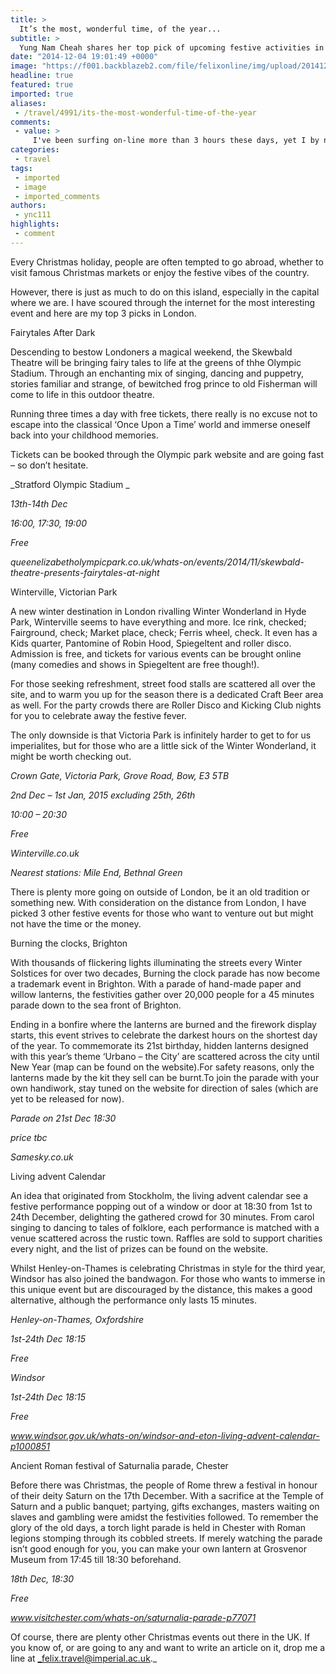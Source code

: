 ```yaml
---
title: >
  It’s the most, wonderful time, of the year...
subtitle: >
  Yung Nam Cheah shares her top pick of upcoming festive activities in the UK
date: "2014-12-04 19:01:49 +0000"
image: "https://f001.backblazeb2.com/file/felixonline/img/upload/201412080924-ps3110-shutterstock_74553967-665x445.jpg"
headline: true
featured: true
imported: true
aliases:
 - /travel/4991/its-the-most-wonderful-time-of-the-year
comments:
 - value: >
     I've been surfing on-line more than 3 hours these days, yet I by no means discovered any interesting article like yours. It is pretty worth sufficient for me. In my opinion, if all web owners and bloggers made excellent content as you probably did, the internet will likely be much more useful than ever before. <br>canada goose limburg 9gag http://www.amicitalia.nl/?nl-canada-goose-limburg-9gag-6176.html
categories:
 - travel
tags:
 - imported
 - image
 - imported_comments
authors:
 - ync111
highlights:
 - comment
---
```


Every Christmas holiday, people are often tempted to go abroad, whether to visit famous Christmas markets or enjoy the festive vibes of the country.

However, there is just as much to do on this island, especially in the capital where we are. I have scoured through the internet for the most interesting event and here are my top 3 picks in London.

Fairytales After Dark

Descending to bestow Londoners a magical weekend, the Skewbald Theatre will be bringing fairy tales to life at the greens of thhe Olympic Stadium. Through an enchanting mix of singing, dancing and puppetry, stories familiar and strange, of bewitched frog prince to old Fisherman will come to life in this outdoor theatre.

Running three times a day with free tickets, there really is no excuse not to escape into the classical ‘Once Upon a Time’ world and immerse oneself back into your childhood memories.

Tickets can be booked through the Olympic park website and are going fast – so don’t hesitate.

_Stratford Olympic Stadium _

_13th-14th Dec_

_16:00, 17:30, 19:00_

_Free_

_queenelizabetholympicpark.co.uk/whats-on/events/2014/11/skewbald-theatre-presents-fairytales-at-night_

Winterville, Victorian Park

A new winter destination in London rivalling Winter Wonderland in Hyde Park, Winterville seems to have everything and more. Ice rink, checked; Fairground, check; Market place, check; Ferris wheel, check. It even has a Kids quarter, Pantomine of Robin Hood, Spiegeltent and roller disco. Admission is free, and tickets for various events can be brought online (many comedies and shows in Spiegeltent are free though!).

For those seeking refreshment, street food stalls are scattered all over the site, and to warm you up for the season there is a dedicated Craft Beer area as well. For the party crowds there are Roller Disco and Kicking Club nights for you to celebrate away the festive fever.

The only downside is that Victoria Park is infinitely harder to get to for us imperialites, but for those who are a little sick of the Winter Wonderland, it might be worth checking out.

_Crown Gate, Victoria Park, Grove Road, Bow, E3 5TB_

_2nd Dec – 1st Jan, 2015 excluding 25th, 26th_

_10:00 – 20:30_

_Free_

_Winterville.co.uk_

_Nearest stations: Mile End, Bethnal Green_

There is plenty more going on outside of London, be it an old tradition or something new. With consideration on the distance from London, I have picked 3 other festive events for those who want to venture out but might not have the time or the money.

Burning the clocks, Brighton

With thousands of flickering lights illuminating the streets every Winter Solstices for over two decades, Burning the clock parade has now become a trademark event in Brighton. With a parade of hand-made paper and willow lanterns, the festivities gather over 20,000 people for a 45 minutes parade down to the sea front of Brighton.

Ending in a bonfire where the lanterns are burned and the firework display starts, this event strives to celebrate the darkest hours on the shortest day of the year. To commemorate its 21st birthday, hidden lanterns designed with this year’s theme ‘Urbano – the City’ are scattered across the city until New Year (map can be found on the website).For safety reasons, only the lanterns made by the kit they sell can be burnt.To join the parade with your own handiwork, stay tuned on the website for direction of sales (which are yet to be released for now).

_Parade on 21st Dec 18:30_

_price tbc_

_Samesky.co.uk_

Living advent Calendar

An idea that originated from Stockholm, the living advent calendar see a festive performance popping out of a window or door at 18:30 from 1st to 24th December, delighting the gathered crowd for 30 minutes. From carol singing to dancing to tales of folklore, each performance is matched with a venue scattered across the rustic town. Raffles are sold to support charities every night, and the list of prizes can be found on the website.

Whilst Henley-on-Thames is celebrating Christmas in style for the third year, Windsor has also joined the bandwagon. For those who wants to immerse in this unique event but are discouraged by the distance, this makes a good alternative, although the performance only lasts 15 minutes.

_Henley-on-Thames, Oxfordshire_

_1st-24th Dec 18:15_

_Free_

_Windsor_

_1st-24th Dec 18:15_

_Free_

_www.windsor.gov.uk/whats-on/windsor-and-eton-living-advent-calendar-p1000851_

Ancient Roman festival of Saturnalia parade, Chester

Before there was Christmas, the people of Rome threw a festival in honour of their deity Saturn on the 17th December. With a sacrifice at the Temple of Saturn and a public banquet; partying, gifts exchanges, masters waiting on slaves and gambling were amidst the festivities followed. To remember the glory of the old days, a torch light parade is held in Chester with Roman legions stomping through its cobbled streets. If merely watching the parade isn’t good enough for you, you can make your own lantern at Grosvenor Museum from 17:45 till 18:30 beforehand.

_18th Dec, 18:30_

_Free_

_www.visitchester.com/whats-on/saturnalia-parade-p77071_

Of course, there are plenty other Christmas events out there in the UK. If you know of, or are going to any and want to write an article on it, drop me a line at _felix.travel@imperial.ac.uk._
